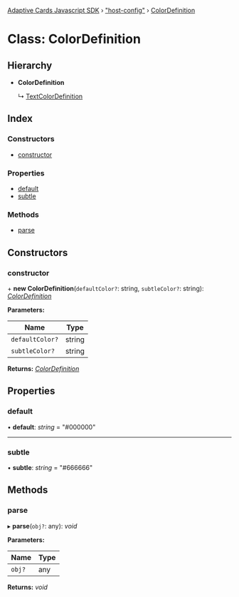 [Adaptive Cards Javascript SDK](../README.md) › ["host-config"](../modules/_host_config_.md) › [ColorDefinition](_host_config_.colordefinition.md)

# Class: ColorDefinition

## Hierarchy

* **ColorDefinition**

  ↳ [TextColorDefinition](_host_config_.textcolordefinition.md)

## Index

### Constructors

* [constructor](_host_config_.colordefinition.md#constructor)

### Properties

* [default](_host_config_.colordefinition.md#default)
* [subtle](_host_config_.colordefinition.md#subtle)

### Methods

* [parse](_host_config_.colordefinition.md#parse)

## Constructors

###  constructor

\+ **new ColorDefinition**(`defaultColor?`: string, `subtleColor?`: string): *[ColorDefinition](_host_config_.colordefinition.md)*

**Parameters:**

Name | Type |
------ | ------ |
`defaultColor?` | string |
`subtleColor?` | string |

**Returns:** *[ColorDefinition](_host_config_.colordefinition.md)*

## Properties

###  default

• **default**: *string* = "#000000"

___

###  subtle

• **subtle**: *string* = "#666666"

## Methods

###  parse

▸ **parse**(`obj?`: any): *void*

**Parameters:**

Name | Type |
------ | ------ |
`obj?` | any |

**Returns:** *void*
